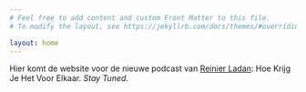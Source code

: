 ```yaml
---
# Feel free to add content and custom Front Matter to this file.
# To modify the layout, see https://jekyllrb.com/docs/themes/#overriding-theme-defaults

layout: home
---
```


Hier komt de website voor de nieuwe podcast van [Reinier Ladan](https://reinier.io): Hoe Krijg Je Het Voor Elkaar. _Stay Tuned_.
